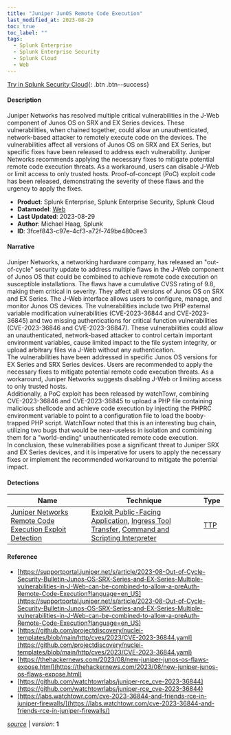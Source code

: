 ```yaml
---
title: "Juniper JunOS Remote Code Execution"
last_modified_at: 2023-08-29
toc: true
toc_label: ""
tags:
  - Splunk Enterprise
  - Splunk Enterprise Security
  - Splunk Cloud
  - Web
---
```


[Try in Splunk Security Cloud](https://www.splunk.com/en_us/cyber-security.html){: .btn .btn--success}

#### Description

Juniper Networks has resolved multiple critical vulnerabilities in the J-Web component of Junos OS on SRX and EX Series devices. These vulnerabilities, when chained together, could allow an unauthenticated, network-based attacker to remotely execute code on the devices. The vulnerabilities affect all versions of Junos OS on SRX and EX Series, but specific fixes have been released to address each vulnerability. Juniper Networks recommends applying the necessary fixes to mitigate potential remote code execution threats. As a workaround, users can disable J-Web or limit access to only trusted hosts. Proof-of-concept (PoC) exploit code has been released, demonstrating the severity of these flaws and the urgency to apply the fixes.

- **Product**: Splunk Enterprise, Splunk Enterprise Security, Splunk Cloud
- **Datamodel**: [Web](https://docs.splunk.com/Documentation/CIM/latest/User/Web)
- **Last Updated**: 2023-08-29
- **Author**: Michael Haag, Splunk
- **ID**: 3fcef843-c97e-4cf3-a72f-749be480cee3

#### Narrative

Juniper Networks, a networking hardware company, has released an "out-of-cycle" security update to address multiple flaws in the J-Web component of Junos OS that could be combined to achieve remote code execution on susceptible installations. The flaws have a cumulative CVSS rating of 9.8, making them critical in severity. They affect all versions of Junos OS on SRX and EX Series. The J-Web interface allows users to configure, manage, and monitor Junos OS devices. The vulnerabilities include two PHP external variable modification vulnerabilities (CVE-2023-36844 and CVE-2023-36845) and two missing authentications for critical function vulnerabilities (CVE-2023-36846 and CVE-2023-36847). These vulnerabilities could allow an unauthenticated, network-based attacker to control certain important environment variables, cause limited impact to the file system integrity, or upload arbitrary files via J-Web without any authentication. \
The vulnerabilities have been addressed in specific Junos OS versions for EX Series and SRX Series devices. Users are recommended to apply the necessary fixes to mitigate potential remote code execution threats. As a workaround, Juniper Networks suggests disabling J-Web or limiting access to only trusted hosts. \
Additionally, a PoC exploit has been released by watchTowr, combining CVE-2023-36846 and CVE-2023-36845 to upload a PHP file containing malicious shellcode and achieve code execution by injecting the PHPRC environment variable to point to a configuration file to load the booby-trapped PHP script. WatchTowr noted that this is an interesting bug chain, utilizing two bugs that would be near-useless in isolation and combining them for a "world-ending" unauthenticated remote code execution. \
In conclusion, these vulnerabilities pose a significant threat to Juniper SRX and EX Series devices, and it is imperative for users to apply the necessary fixes or implement the recommended workaround to mitigate the potential impact.

#### Detections

| Name        | Technique   | Type         |
| ----------- | ----------- |--------------|
| [Juniper Networks Remote Code Execution Exploit Detection](/web/6cc4cc3d-b10a-4fac-be1e-55d384fc690e/) | [Exploit Public-Facing Application](/tags/#exploit-public-facing-application), [Ingress Tool Transfer](/tags/#ingress-tool-transfer), [Command and Scripting Interpreter](/tags/#command-and-scripting-interpreter) | [TTP](https://github.com/splunk/security_content/wiki/Detection-Analytic-Types) |

#### Reference

* [https://supportportal.juniper.net/s/article/2023-08-Out-of-Cycle-Security-Bulletin-Junos-OS-SRX-Series-and-EX-Series-Multiple-vulnerabilities-in-J-Web-can-be-combined-to-allow-a-preAuth-Remote-Code-Execution?language=en_US](https://supportportal.juniper.net/s/article/2023-08-Out-of-Cycle-Security-Bulletin-Junos-OS-SRX-Series-and-EX-Series-Multiple-vulnerabilities-in-J-Web-can-be-combined-to-allow-a-preAuth-Remote-Code-Execution?language=en_US)
* [https://github.com/projectdiscovery/nuclei-templates/blob/main/http/cves/2023/CVE-2023-36844.yaml](https://github.com/projectdiscovery/nuclei-templates/blob/main/http/cves/2023/CVE-2023-36844.yaml)
* [https://thehackernews.com/2023/08/new-juniper-junos-os-flaws-expose.html](https://thehackernews.com/2023/08/new-juniper-junos-os-flaws-expose.html)
* [https://github.com/watchtowrlabs/juniper-rce_cve-2023-36844](https://github.com/watchtowrlabs/juniper-rce_cve-2023-36844)
* [https://labs.watchtowr.com/cve-2023-36844-and-friends-rce-in-juniper-firewalls/](https://labs.watchtowr.com/cve-2023-36844-and-friends-rce-in-juniper-firewalls/)



[*source*](https://github.com/splunk/security_content/tree/develop/stories/juniper_junos_remote_code_execution.yml) \| *version*: **1**